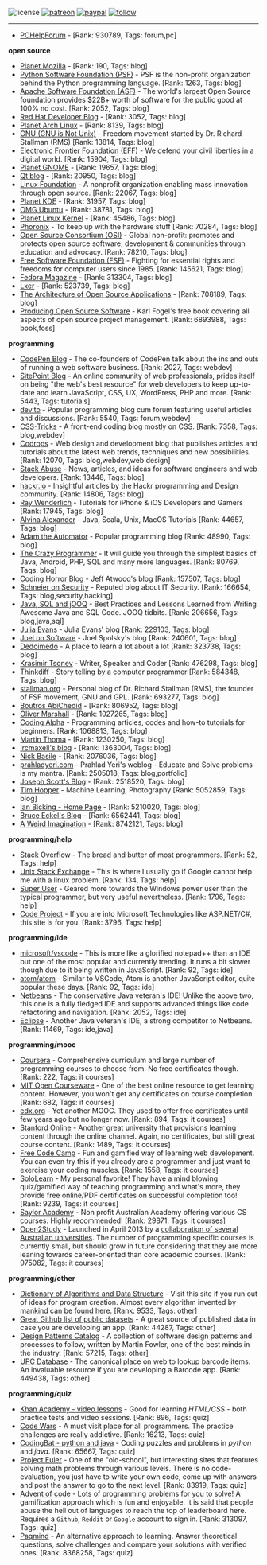 ![license](https://img.shields.io/github/license/prahladyeri/siterank-stats.svg)
[![patreon](https://img.shields.io/badge/Patreon-brown.svg?logo=patreon)](https://www.patreon.com/prahladyeri)
[![paypal](https://img.shields.io/badge/PayPal-blue.svg?logo=paypal)](https://www.paypal.com/cgi-bin/webscr?cmd=_s-xclick&hosted_button_id=JM8FUXNFUK6EU)
[![follow](https://img.shields.io/twitter/follow/prahladyeri.svg?style=social)](https://twitter.com/prahladyeri)

---
- [PCHelpForum](https://pchelpforum.net) -  [Rank: 930789, Tags: forum,pc]

**open source**

- [Planet Mozilla](http://planet.mozilla.org/) -  [Rank: 190, Tags: blog]
- [Python Software Foundation (PSF)](https://www.python.org/psf/) - PSF is the non-profit organization behind the Python programming language. [Rank: 1263, Tags: blog]
- [Apache Software Foundation (ASF)](https://www.apache.org/) - The world's largest Open Source foundation provides $22B+ worth of software for the public good at 100% no cost. [Rank: 2052, Tags: blog]
- [Red Hat Developer Blog](https://developerblog.redhat.com/) -  [Rank: 3052, Tags: blog]
- [Planet Arch Linux](https://planet.archlinux.org/) -  [Rank: 8139, Tags: blog]
- [GNU (GNU is Not Unix)](https://www.gnu.org) - Freedom movement started by Dr. Richard Stallman (RMS) [Rank: 13814, Tags: blog]
- [Electronic Frontier Foundation (EFF)](https://www.eff.org/) - We defend your civil liberties in a digital world. [Rank: 15904, Tags: blog]
- [Planet GNOME](https://planet.gnome.org/) -  [Rank: 19657, Tags: blog]
- [Qt blog](http://blog.qt.io/) -  [Rank: 20950, Tags: blog]
- [Linux Foundation](https://www.linuxfoundation.org/) - A nonprofit organization enabling mass innovation through open source. [Rank: 22067, Tags: blog]
- [Planet KDE](https://planet.kde.org/) -  [Rank: 31957, Tags: blog]
- [OMG Ubuntu](https://www.omgubuntu.co.uk/) -  [Rank: 38781, Tags: blog]
- [Planet Linux Kernel](http://planet.kernel.org/) -  [Rank: 45486, Tags: blog]
- [Phoronix](https://www.phoronix.com/) - To keep up with the hardware stuff [Rank: 70284, Tags: blog]
- [Open Source Consortium (OSI)](https://opensource.org) - Global non-profit: promotes and protects open source software, development & communities through education and advocacy. [Rank: 78210, Tags: blog]
- [Free Software Foundation (FSF)](https://www.fsf.org/) - Fighting for essential rights and freedoms for computer users since 1985. [Rank: 145621, Tags: blog]
- [Fedora Magazine](https://fedoramagazine.org/) -  [Rank: 313304, Tags: blog]
- [Lxer](http://lxer.com/) -  [Rank: 523739, Tags: blog]
- [The Architecture of Open Source Applications](http://www.aosabook.org/en/index.html) -  [Rank: 708189, Tags: blog]
- [Producing Open Source Software](https://producingoss.com/) - Karl Fogel's free book covering all aspects of open source project management. [Rank: 6893988, Tags: book,foss]

**programming**

- [CodePen Blog](https://blog.codepen.io/) - The co-founders of CodePen talk about the ins and outs of running a web software business. [Rank: 2027, Tags: webdev]
- [SitePoint Blog](https://www.sitepoint.com/blog/) - An online community of web professionals, prides itself on being "the web's best resource" for web developers to keep up-to-date and learn JavaScript, CSS, UX, WordPress, PHP and more. [Rank: 5443, Tags: tutorials]
- [dev.to](https://dev.to/) - Popular programming blog cum forum featuring useful articles and discussions. [Rank: 5540, Tags: forum,webdev]
- [CSS-Tricks](https://css-tricks.com/) - A front-end coding blog mostly on CSS. [Rank: 7358, Tags: blog,webdev]
- [Codrops](https://tympanus.net/codrops/) - Web design and development blog that publishes articles and tutorials about the latest web trends, techniques and new possibilities. [Rank: 12070, Tags: blog,webdev,web design]
- [Stack Abuse](https://stackabuse.com/) - News, articles, and ideas for software engineers and web developers. [Rank: 13448, Tags: blog]
- [hackr.io](https://hackr.io/blog) - Insightful articles by the Hackr programming and Design community. [Rank: 14806, Tags: blog]
- [Ray Wenderlich](https://www.raywenderlich.com/) - Tutorials for iPhone & iOS Developers and Gamers [Rank: 17945, Tags: blog]
- [Alvina Alexander](https://alvinalexander.com/) - Java, Scala, Unix, MacOS Tutorials [Rank: 44657, Tags: blog]
- [Adam the Automator](https://adamtheautomator.com/) - Popular programming blog [Rank: 48990, Tags: blog]
- [The Crazy Programmer](https://www.thecrazyprogrammer.com/) - It will guide you through the simplest basics of Java, Android, PHP, SQL and many more languages. [Rank: 80769, Tags: blog]
- [Coding Horror Blog](https://blog.codinghorror.com/) - Jeff Atwood's blog [Rank: 157507, Tags: blog]
- [Schneier on Security](https://www.schneier.com/) - Reputed blog about IT Security. [Rank: 166654, Tags: blog,security,hacking]
- [Java, SQL and jOOQ](https://blog.jooq.org/) - Best Practices and Lessons Learned from Writing Awesome Java and SQL Code. JOOQ tidbits. [Rank: 206656, Tags: blog,java,sql]
- [Julia Evans](https://jvns.ca/) - Julia Evans' blog [Rank: 229103, Tags: blog]
- [Joel on Software](https://www.joelonsoftware.com/) - Joel Spolsky's blog [Rank: 240601, Tags: blog]
- [Dedoimedo](https://www.dedoimedo.com/) - A place to learn a lot about a lot [Rank: 323738, Tags: blog]
- [Krasimir Tsonev](https://krasimirtsonev.com/) - Writer, Speaker and Coder [Rank: 476298, Tags: blog]
- [Thinkdiff](https://thinkdiff.net/) - Story telling by a computer programmer [Rank: 584348, Tags: blog]
- [stallman.org](https://stallman.org) - Personal blog of Dr. Richard Stallman (RMS), the founder of FSF movement, GNU and GPL. [Rank: 693277, Tags: blog]
- [Boutros AbiChedid](https://bacsoftwareconsulting.com/blog/index.php/about/) -  [Rank: 806952, Tags: blog]
- [Oliver Marshall](https://olivermarshall.net/) -  [Rank: 1027265, Tags: blog]
- [Coding Alpha](https://www.codingalpha.com/) - Programming articles, codes and how-to tutorials for beginners. [Rank: 1068813, Tags: blog]
- [Martin Thoma](https://martin-thoma.com/) -  [Rank: 1230250, Tags: blog]
- [Ircmaxell's blog](https://blog.ircmaxell.com/) -  [Rank: 1363004, Tags: blog]
- [Nick Basile](https://nick-basile.com/) -  [Rank: 2076036, Tags: blog]
- [prahladyeri.com](https://prahladyeri.com) - Prahlad Yeri's weblog - Educate and Solve problems is my mantra. [Rank: 2505018, Tags: blog,portfolio]
- [Joseph Scott's Blog](https://blog.josephscott.org/) -  [Rank: 2518520, Tags: blog]
- [Tim Hopper](https://tdhopper.com/) - Machine Learning, Photography [Rank: 5052859, Tags: blog]
- [Ian Bicking - Home Page](https://www.ianbicking.org/) -  [Rank: 5210020, Tags: blog]
- [Bruce Eckel's Blog](https://www.bruceeckel.com/) -  [Rank: 6562441, Tags: blog]
- [A Weird Imagination](https://aweirdimagination.net/) -  [Rank: 8742121, Tags: blog]

**programming/help**

- [Stack Overflow](https://stackoverflow.com) - The bread and butter of most programmers. [Rank: 52, Tags: help]
- [Unix Stack Exchange](https://unix.stackexchange.com) - This is where I usually go if Google cannot help me with a linux problem. [Rank: 134, Tags: help]
- [Super User](https://superuser.com) - Geared more towards the Windows power user than the typical programmer, but very useful nevertheless. [Rank: 1796, Tags: help]
- [Code Project](https://www.codeproject.com) - If you are into Microsoft Technologies like ASP.NET/C#, this site is for you. [Rank: 3796, Tags: help]

**programming/ide**

- [microsoft/vscode](https://github.com/microsoft/vscode) - This is more like a glorified notepad++ than an IDE but one of the most popular and currently trending. It runs a bit slower though due to it being written in JavaScript. [Rank: 92, Tags: ide]
- [atom/atom](https://github.com/atom/atom) - Similar to VSCode, Atom is another JavaScript editor, quite popular these days. [Rank: 92, Tags: ide]
- [Netbeans](https://netbeans.apache.org/) - The conservative Java veteran's IDE! Unlike the above two, this one is a fully fledged IDE and supports advanced things like code refactoring and navigation. [Rank: 2052, Tags: ide]
- [Eclipse](https://eclipse.org) - Another Java veteran's IDE, a strong competitor to Netbeans. [Rank: 11469, Tags: ide,java]

**programming/mooc**

- [Coursera](https://www.coursera.org/) - Comprehensive curriculum and large number of programming courses to choose from. No free certificates though. [Rank: 222, Tags: it courses]
- [MIT Open Courseware](https://ocw.mit.edu) - One of the best online resource to get learning content. However, you won't get any certificates on course completion. [Rank: 682, Tags: it courses]
- [edx.org](https://courses.edx.org/) - Yet another MOOC. They used to offer free certificates until few years ago but no longer now. [Rank: 894, Tags: it courses]
- [Stanford Online](http://online.stanford.edu/) - Another great university that provisions learning content through the online channel. Again, no certificates, but still great course content. [Rank: 1489, Tags: it courses]
- [Free Code Camp](https://www.freecodecamp.org/) - Fun and gamified way of learning web development. You can even try this if you already are a programmer and just want to exercise your coding muscles. [Rank: 1558, Tags: it courses]
- [SoloLearn](https://www.sololearn.com) - My personal favorite! They have a mind blowing quiz/gamified way of teaching programming and what's more, they provide free online/PDF certificates on successful completion too! [Rank: 9239, Tags: it courses]
- [Saylor Academy](https://learn.saylor.org) - Non profit Australian Academy offering various CS courses. Highly recommended! [Rank: 29871, Tags: it courses]
- [Open2Study](https://www.open2study.com) - Launched in April 2013 by a [collaboration of several Australian universities](http://www.thegoodmooc.com/2013/06/a-review-of-open2study.html). The number of programming specific courses is currently small, but should grow in future considering that they are more leaning towards career-oriented than core academic courses. [Rank: 975082, Tags: it courses]

**programming/other**

- [Dictionary of Algorithms and Data Structure](http://xlinux.nist.gov/dads/) - Visit this site if you run out of ideas for program creation. Almost every algorithm invented by mankind can be found here. [Rank: 9533, Tags: other]
- [Great Github list of public datasets](http://www.datasciencecentral.com/profiles/blogs/great-github-list-of-public-data-sets) - A great source of published data in case you are developing an app. [Rank: 44287, Tags: other]
- [Design Patterns Catalog](http://martinfowler.com/eaaCatalog/) - A collection of software design patterns and processes to follow, written by Martin Fowler, one of the best minds in the industry. [Rank: 57215, Tags: other]
- [UPC Database](https://www.upcdatabase.com/itemform.asp) - The canonical place on web to lookup barcode items. An invaluable resource if you are developing a Barcode app. [Rank: 449438, Tags: other]

**programming/quiz**

- [Khan Academy - video lessons](https://www.khanacademy.org/) - Good for learning *HTML/CSS* - both practice tests and video sessions. [Rank: 896, Tags: quiz]
- [Code Wars](https://www.codewars.com/) - A must visit place for all programmers. The practice challenges are really addictive. [Rank: 16213, Tags: quiz]
- [CodingBat - python and java](https://codingbat.com/) - Coding puzzles and problems in *python* and *java*. [Rank: 65667, Tags: quiz]
- [Project Euler](https://projecteuler.net/) - One of the "old-school", but interesting sites that features solving math problems through various levels. There is no code-evaluation, you just have to write your own code, come up with answers and post the answer to go to the next level. [Rank: 83919, Tags: quiz]
- [Advent of code](https://adventofcode.com/) - Lots of programming problems for you to solve! A gamification approach which is fun and enjoyable. It is said that people abuse the hell out of languages to reach the top of leaderboard here. Requires a `Github`, `Reddit` or `Google` account to sign in. [Rank: 313097, Tags: quiz]
- [Paqmind](https://paqmind.com/) - An alternative approach to learning. Answer theoretical questions, solve challenges and compare your solutions with verified ones. [Rank: 8368258, Tags: quiz]

